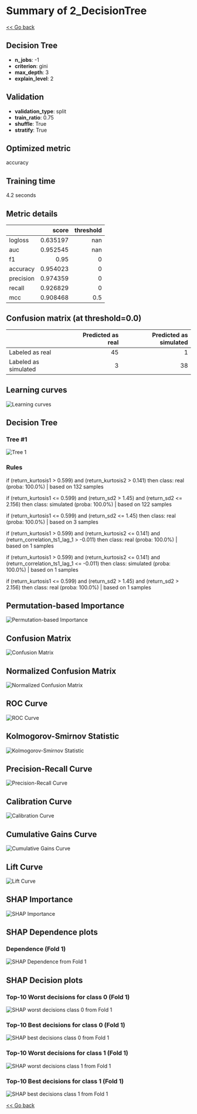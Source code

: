 # Summary of 2_DecisionTree

[<< Go back](../README.md)


## Decision Tree
- **n_jobs**: -1
- **criterion**: gini
- **max_depth**: 3
- **explain_level**: 2

## Validation
 - **validation_type**: split
 - **train_ratio**: 0.75
 - **shuffle**: True
 - **stratify**: True

## Optimized metric
accuracy

## Training time

4.2 seconds

## Metric details
|           |    score |   threshold |
|:----------|---------:|------------:|
| logloss   | 0.635197 |       nan   |
| auc       | 0.952545 |       nan   |
| f1        | 0.95     |         0   |
| accuracy  | 0.954023 |         0   |
| precision | 0.974359 |         0   |
| recall    | 0.926829 |         0   |
| mcc       | 0.908468 |         0.5 |


## Confusion matrix (at threshold=0.0)
|                      |   Predicted as real |   Predicted as simulated |
|:---------------------|--------------------:|-------------------------:|
| Labeled as real      |                  45 |                        1 |
| Labeled as simulated |                   3 |                       38 |

## Learning curves
![Learning curves](learning_curves.png)

## Decision Tree 

### Tree #1
![Tree 1](learner_fold_0_tree.svg)

### Rules

if (return_kurtosis1 > 0.599) and (return_kurtosis2 > 0.141) then class: real (proba: 100.0%) | based on 132 samples

if (return_kurtosis1 <= 0.599) and (return_sd2 > 1.45) and (return_sd2 <= 2.156) then class: simulated (proba: 100.0%) | based on 122 samples

if (return_kurtosis1 <= 0.599) and (return_sd2 <= 1.45) then class: real (proba: 100.0%) | based on 3 samples

if (return_kurtosis1 > 0.599) and (return_kurtosis2 <= 0.141) and (return_correlation_ts1_lag_1 > -0.011) then class: real (proba: 100.0%) | based on 1 samples

if (return_kurtosis1 > 0.599) and (return_kurtosis2 <= 0.141) and (return_correlation_ts1_lag_1 <= -0.011) then class: simulated (proba: 100.0%) | based on 1 samples

if (return_kurtosis1 <= 0.599) and (return_sd2 > 1.45) and (return_sd2 > 2.156) then class: real (proba: 100.0%) | based on 1 samples





## Permutation-based Importance
![Permutation-based Importance](permutation_importance.png)
## Confusion Matrix

![Confusion Matrix](confusion_matrix.png)


## Normalized Confusion Matrix

![Normalized Confusion Matrix](confusion_matrix_normalized.png)


## ROC Curve

![ROC Curve](roc_curve.png)


## Kolmogorov-Smirnov Statistic

![Kolmogorov-Smirnov Statistic](ks_statistic.png)


## Precision-Recall Curve

![Precision-Recall Curve](precision_recall_curve.png)


## Calibration Curve

![Calibration Curve](calibration_curve_curve.png)


## Cumulative Gains Curve

![Cumulative Gains Curve](cumulative_gains_curve.png)


## Lift Curve

![Lift Curve](lift_curve.png)



## SHAP Importance
![SHAP Importance](shap_importance.png)

## SHAP Dependence plots

### Dependence (Fold 1)
![SHAP Dependence from Fold 1](learner_fold_0_shap_dependence.png)

## SHAP Decision plots

### Top-10 Worst decisions for class 0 (Fold 1)
![SHAP worst decisions class 0 from Fold 1](learner_fold_0_shap_class_0_worst_decisions.png)
### Top-10 Best decisions for class 0 (Fold 1)
![SHAP best decisions class 0 from Fold 1](learner_fold_0_shap_class_0_best_decisions.png)
### Top-10 Worst decisions for class 1 (Fold 1)
![SHAP worst decisions class 1 from Fold 1](learner_fold_0_shap_class_1_worst_decisions.png)
### Top-10 Best decisions for class 1 (Fold 1)
![SHAP best decisions class 1 from Fold 1](learner_fold_0_shap_class_1_best_decisions.png)

[<< Go back](../README.md)
